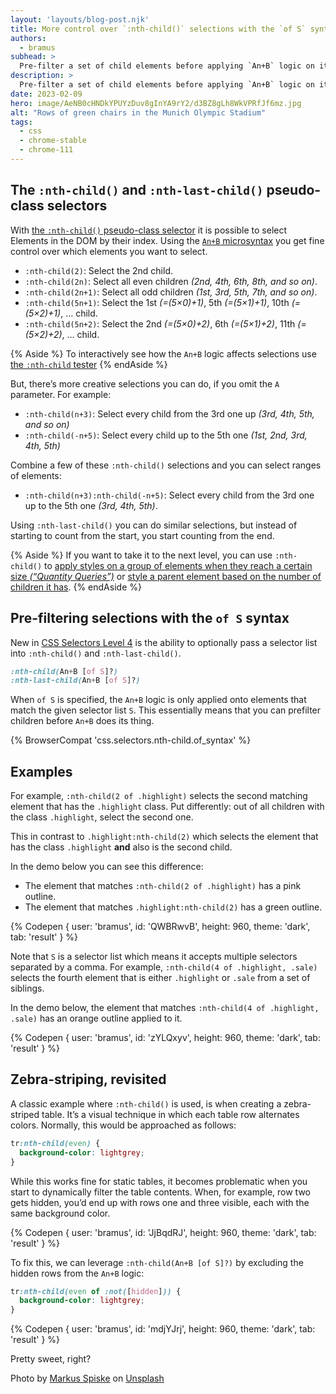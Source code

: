 ```yaml
---
layout: 'layouts/blog-post.njk'
title: More control over `:nth-child()` selections with the `of S` syntax
authors:
  - bramus
subhead: >
  Pre-filter a set of child elements before applying `An+B` logic on it.
description: >
  Pre-filter a set of child elements before applying `An+B` logic on it.
date: 2023-02-09
hero: image/AeNB0cHNDkYPUYzDuv8gInYA9rY2/d3BZ8gLh8WkVPRfJf6mz.jpg
alt: "Rows of green chairs in the Munich Olympic Stadium"
tags:
  - css
  - chrome-stable
  - chrome-111
---
```


## The `:nth-child()` and `:nth-last-child()` pseudo-class selectors

With [the `:nth-child()` pseudo-class selector](https://web.dev/learn/css/pseudo-classes/#nth-child-and-nth-of-type) it is possible to select Elements in the DOM by their index. Using the [`An+B` microsyntax](https://www.w3.org/TR/css-syntax-3/#anb-microsyntax) you get fine control over which elements you want to select.

- `:nth-child(2)`: Select the 2nd child.
- `:nth-child(2n)`: Select all even children _(2nd, 4th, 6th, 8th, and so on)_.
- `:nth-child(2n+1)`: Select all odd children _(1st, 3rd, 5th, 7th, and so on)_.
- `:nth-child(5n+1)`: Select the 1st _(=(5×0)+1)_, 5th _(=(5×1)+1)_, 10th _(=(5×2)+1)_, … child.
- `:nth-child(5n+2)`: Select the 2nd _(=(5×0)+2)_, 6th _(=(5×1)+2)_, 11th _(=(5×2)+2)_, … child.

{% Aside %}
To interactively see how the `An+B` logic affects selections use [the `:nth-child` tester](https://css-tricks.com/examples/nth-child-tester/)
{% endAside %}

But, there’s more creative selections you can do, if you omit the `A` parameter. For example:

- `:nth-child(n+3)`: Select every child from the 3rd one up _(3rd, 4th, 5th, and so on)_
- `:nth-child(-n+5)`: Select every child up to the 5th one _(1st, 2nd, 3rd, 4th, 5th)_

Combine a few of these `:nth-child()` selections and you can select ranges of elements:

- `:nth-child(n+3):nth-child(-n+5)`: Select every child from the 3rd one up to the 5th one _(3rd, 4th, 5th)_.

Using `:nth-last-child()` you can do similar selections, but instead of starting to count from the start, you start counting from the end.

{% Aside %}
If you want to take it to the next level, you can use `:nth-child()` to [apply styles on a group of elements when they reach a certain size _(“Quantity Queries”)_](https://alistapart.com/article/quantity-queries-for-css/) or [style a parent element based on the number of children it has](https://www.bram.us/2022/11/17/style-a-parent-element-based-on-its-number-of-children-using-css-has/).
{% endAside %}

## Pre-filtering selections with the `of S` syntax

New in [CSS Selectors Level 4](https://www.w3.org/TR/selectors-4/) is the ability to optionally pass a selector list into `:nth-child()` and `:nth-last-child()`.

```css
:nth-child(An+B [of S]?)
:nth-last-child(An+B [of S]?)
```

When `of S` is specified, the `An+B` logic is only applied onto elements that match the given selector list `S`. This essentially means that you can prefilter children before `An+B` does its thing.

{% BrowserCompat 'css.selectors.nth-child.of_syntax' %}

## Examples

For example, `:nth-child(2 of .highlight)` selects the second matching element that has the `.highlight` class. Put differently: out of all children with the class `.highlight`, select the second one.

This in contrast to `.highlight:nth-child(2)` which selects the element that has the class `.highlight` **and** also is the second child.

In the demo below you can see this difference:

- The element that matches `:nth-child(2 of .highlight)` has a pink outline.
- The element that matches `.highlight:nth-child(2)` has a green outline.

{% Codepen {
  user: 'bramus',
  id: 'QWBRwvB',
  height: 960,
  theme: 'dark',
  tab: 'result'
} %}

Note that `S` is a selector list which means it accepts multiple selectors separated by a comma. For example, `:nth-child(4 of .highlight, .sale)` selects the fourth element that is either `.highlight` or `.sale` from a set of siblings.

In the demo below, the element that matches `:nth-child(4 of .highlight, .sale)` has an orange outline applied to it.

{% Codepen {
  user: 'bramus',
  id: 'zYLQxyv',
  height: 960,
  theme: 'dark',
  tab: 'result'
} %}

## Zebra-striping, revisited

A classic example where `:nth-child()` is used, is when creating a zebra-striped table. It’s a visual technique in which each table row alternates colors. Normally, this would be approached as follows:

```css
tr:nth-child(even) {
  background-color: lightgrey;
}
```

While this works fine for static tables, it becomes problematic when you start to dynamically filter the table contents. When, for example, row two gets hidden, you’d end up with rows one and three visible, each with the same background color.

{% Codepen {
  user: 'bramus',
  id: 'JjBqdRJ',
  height: 960,
  theme: 'dark',
  tab: 'result'
} %}

To fix this, we can leverage `:nth-child(An+B [of S]?)` by excluding the hidden rows from the `An+B` logic:

```css
tr:nth-child(even of :not([hidden])) {
  background-color: lightgrey;
}
```

{% Codepen {
  user: 'bramus',
  id: 'mdjYJrj',
  height: 960,
  theme: 'dark',
  tab: 'result'
} %}

Pretty sweet, right?

Photo by [Markus Spiske](https://unsplash.com/@markusspiske) on [Unsplash](https://unsplash.com/photos/JaNYtET65Es)
